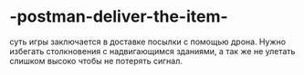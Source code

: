 # -postman-deliver-the-item-
суть игры заключается в доставке посылки с помощью дрона. Нужно избегать столкновения с надвигающимся зданиями, а так же не улетать слишком высоко чтобы не потерять сигнал.
